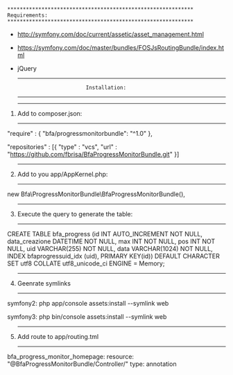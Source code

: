     ************************************************************ 
    Requirements:
    ************************************************************ 
* http://symfony.com/doc/current/assetic/asset_management.html
* https://symfony.com/doc/master/bundles/FOSJsRoutingBundle/index.html
* jQuery


    ************************************************************ 
                            Installation:
    ************************************************************ 

1)  ************************************************************ 
    Add to composer.json:
    ************************************************************ 
"require" : {
    "bfa/progressmonitorbundle": "^1.0"
},

"repositories" : [{
    "type" : "vcs",
    "url" : "https://github.com/fbrisa/BfaProgressMonitorBundle.git"
}]


2)  ************************************************************ 
    Add to you app/AppKernel.php:
    ************************************************************ 
new Bfa\ProgressMonitorBundle\BfaProgressMonitorBundle(),



3)  ************************************************************ 
    Execute the query to generate the table:
    ************************************************************ 

CREATE TABLE bfa_progress (id INT AUTO_INCREMENT NOT NULL, data_creazione DATETIME NOT NULL, max INT NOT NULL, pos INT NOT NULL, uid VARCHAR(255) NOT NULL, data VARCHAR(1024) NOT NULL, INDEX bfaprogressuid_idx (uid), PRIMARY KEY(id)) DEFAULT CHARACTER SET utf8 COLLATE utf8_unicode_ci ENGINE = Memory;
    

4)  ************************************************************ 
    Geenrate symlinks
    ************************************************************ 

symfony2:
    php app/console assets:install --symlink web

symfony3:
    php bin/console assets:install --symlink web


5)  ************************************************************ 
    Add route to app/routing.tml
    ************************************************************ 

bfa_progress_monitor_homepage:
    resource: "@BfaProgressMonitorBundle/Controller/"
    type:     annotation


